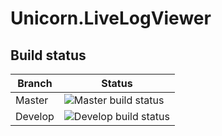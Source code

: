 # Unicorn.LiveLogViewer

## Build status

| Branch  | Status                                                                                                                              |
|---------|-------------------------------------------------------------------------------------------------------------------------------------|
| Master  | ![Master build status](https://github.com/DamienBraillard/Unicorn.LiveLogViewer/actions/workflows/ci.yml/badge.svg?branch=master)   |
| Develop | ![Develop build status](https://github.com/DamienBraillard/Unicorn.LiveLogViewer/actions/workflows/ci.yml/badge.svg?branch=develop) |